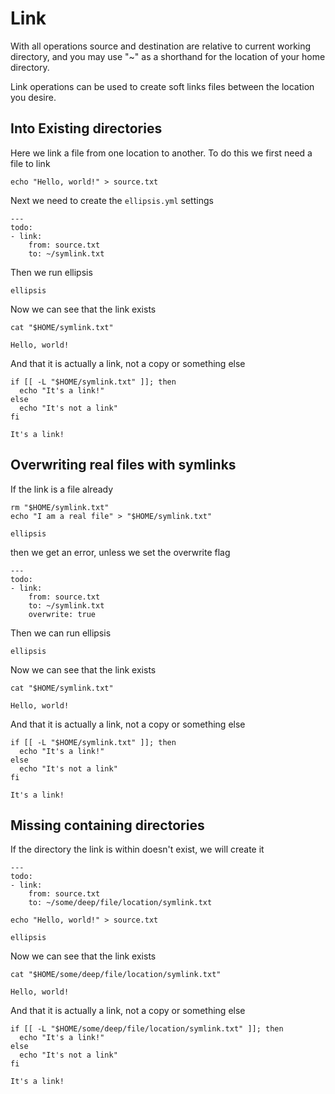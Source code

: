 # Link

With all operations source and destination are relative to current
working directory, and you may use "\~" as a shorthand for the location
of your home directory.

Link operations can be used to create soft links files between the
location you desire.

## Into Existing directories

Here we link a file from one location to another. To do this we first
need a file to link

``` shell,script(name="link-step-create-hello-world",expected_exit_code=0)
echo "Hello, world!" > source.txt
```

Next we need to create the `ellipsis.yml` settings

``` yaml,file(path="ellipsis.yml")
---
todo:
- link:
    from: source.txt
    to: ~/symlink.txt
```

Then we run ellipsis

``` shell,script(name="link-step-elipsis",expected_exit_code=0)
ellipsis
```

Now we can see that the link exists

``` shell,script(name="link-step-see-new-file",expected_exit_code=0)
cat "$HOME/symlink.txt" 
```

``` text,verify(script_name="link-step-see-new-file",stream=stdout)
Hello, world!
```

And that it is actually a link, not a copy or something else

``` shell,script(name="link-step-see-link",expected_exit_code=0)
if [[ -L "$HOME/symlink.txt" ]]; then
  echo "It's a link!"
else
  echo "It's not a link"
fi
```

``` text,verify(script_name="link-step-see-link",stream=stdout)
It's a link!
```

## Overwriting real files with symlinks

If the link is a file already

``` shell,script(name="link-step-real-file",expected_exit_code=0)
rm "$HOME/symlink.txt"
echo "I am a real file" > "$HOME/symlink.txt"
```

``` shell,script(name="link-step-real-file-error",expected_exit_code=1)
ellipsis
```

then we get an error, unless we set the overwrite flag

``` yaml,file(path="ellipsis.yml")
---
todo:
- link:
    from: source.txt
    to: ~/symlink.txt
    overwrite: true
```

Then we can run ellipsis

``` shell,script(name="link-step-overwrite",expected_exit_code=0)
ellipsis
```

Now we can see that the link exists

``` shell,script(name="link-step-check-file-after-overwrite",expected_exit_code=0)
cat "$HOME/symlink.txt" 
```

``` text,verify(script_name="link-step-check-file-after-overwrite",stream=stdout)
Hello, world!
```

And that it is actually a link, not a copy or something else

``` shell,script(name="link-step-see-link-after-overwrite",expected_exit_code=0)
if [[ -L "$HOME/symlink.txt" ]]; then
  echo "It's a link!"
else
  echo "It's not a link"
fi
```

``` text,verify(script_name="link-step-see-link-after-overwrite",stream=stdout)
It's a link!
```

## Missing containing directories

If the directory the link is within doesn't exist, we will create it

``` yaml,file(path="ellipsis.yml")
---
todo:
- link:
    from: source.txt
    to: ~/some/deep/file/location/symlink.txt
```

``` shell,script(name="link-step-input-deep-file",expected_exit_code=0)
echo "Hello, world!" > source.txt
```

``` shell,script(name="link-step-deep-file-run",expected_exit_code=0)
ellipsis
```

Now we can see that the link exists

``` shell,script(name="link-step-deep-link",expected_exit_code=0)
cat "$HOME/some/deep/file/location/symlink.txt" 
```

``` text,verify(script_name="link-step-deep-link",stream=stdout)
Hello, world!
```

And that it is actually a link, not a copy or something else

``` shell,script(name="link-step-deep-link-see-link",expected_exit_code=0)
if [[ -L "$HOME/some/deep/file/location/symlink.txt" ]]; then
  echo "It's a link!"
else
  echo "It's not a link"
fi
```

``` text,verify(script_name="link-step-deep-link-see-link",stream=stdout)
It's a link!
```
